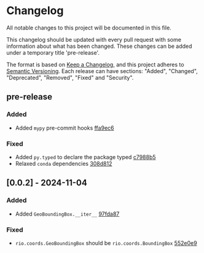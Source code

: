 # Changelog

All notable changes to this project will be documented in this file.

This changelog should be updated with every pull request with some information about what has been changed. These changes can be added under a temporary title 'pre-release'.

The format is based on [Keep a Changelog](https://keepachangelog.com/en/1.1.0/),
and this project adheres to [Semantic Versioning](https://semver.org/spec/v2.0.0.html).
Each release can have sections: "Added", "Changed", "Deprecated", "Removed", "Fixed" and "Security".

## pre-release

### Added

- Added `mypy` pre-commit hooks [ffa9ec6](https://github.com/gbelouze/geobbox/commit/ffa9ec6d15f1eddc28861cca12db9ce1d1788322)

### Fixed

- Added `py.typed` to declare the package typed [c7988b5](https://github.com/gbelouze/geobbox/commit/c7988b532f495a09df8054e2849c576864d56eb3)
- Relaxed `conda` dependencies [308d812](https://github.com/gbelouze/geobbox/commit/308d8128206f0a68ebaeb6be9d788b2284d62c2f)

## [0.0.2] - 2024-11-04

### Added

- Added `GeoBoundingBox.__iter__` [97fda87](https://github.com/gbelouze/geobbox/commit/97fda87da1390e75a27b04a341235a627b9a8b1d)

### Fixed

- `rio.coords.GeoBoundingBox` should be `rio.coords.BoundingBox` [552e0e9](https://github.com/gbelouze/geobbox/commit/552e0e9200f9546c5f2e1e2edb1414108fcf65d2)
